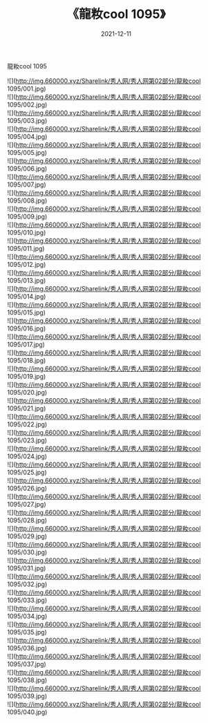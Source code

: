 ﻿---
layout: post
title:  《龍籹cool 1095》
date:   2021-12-11
img: http://img.660000.xyz/Sharelink/秀人网/秀人网第02部分/龍籹cool 1095/000.jpg
categories: [美女, 清纯, 唯美]
---

龍籹cool 1095

  ![](http://img.660000.xyz/Sharelink/秀人网/秀人网第02部分/龍籹cool 1095/001.jpg) <br> ![](http://img.660000.xyz/Sharelink/秀人网/秀人网第02部分/龍籹cool 1095/002.jpg) <br> ![](http://img.660000.xyz/Sharelink/秀人网/秀人网第02部分/龍籹cool 1095/003.jpg) <br> ![](http://img.660000.xyz/Sharelink/秀人网/秀人网第02部分/龍籹cool 1095/004.jpg) <br> ![](http://img.660000.xyz/Sharelink/秀人网/秀人网第02部分/龍籹cool 1095/005.jpg) <br> ![](http://img.660000.xyz/Sharelink/秀人网/秀人网第02部分/龍籹cool 1095/006.jpg) <br> ![](http://img.660000.xyz/Sharelink/秀人网/秀人网第02部分/龍籹cool 1095/007.jpg) <br> ![](http://img.660000.xyz/Sharelink/秀人网/秀人网第02部分/龍籹cool 1095/008.jpg) <br> ![](http://img.660000.xyz/Sharelink/秀人网/秀人网第02部分/龍籹cool 1095/009.jpg) <br> ![](http://img.660000.xyz/Sharelink/秀人网/秀人网第02部分/龍籹cool 1095/010.jpg) <br> ![](http://img.660000.xyz/Sharelink/秀人网/秀人网第02部分/龍籹cool 1095/011.jpg) <br> ![](http://img.660000.xyz/Sharelink/秀人网/秀人网第02部分/龍籹cool 1095/012.jpg) <br> ![](http://img.660000.xyz/Sharelink/秀人网/秀人网第02部分/龍籹cool 1095/013.jpg) <br> ![](http://img.660000.xyz/Sharelink/秀人网/秀人网第02部分/龍籹cool 1095/014.jpg) <br> ![](http://img.660000.xyz/Sharelink/秀人网/秀人网第02部分/龍籹cool 1095/015.jpg) <br> ![](http://img.660000.xyz/Sharelink/秀人网/秀人网第02部分/龍籹cool 1095/016.jpg) <br> ![](http://img.660000.xyz/Sharelink/秀人网/秀人网第02部分/龍籹cool 1095/017.jpg) <br> ![](http://img.660000.xyz/Sharelink/秀人网/秀人网第02部分/龍籹cool 1095/018.jpg) <br> ![](http://img.660000.xyz/Sharelink/秀人网/秀人网第02部分/龍籹cool 1095/019.jpg) <br> ![](http://img.660000.xyz/Sharelink/秀人网/秀人网第02部分/龍籹cool 1095/020.jpg) <br> ![](http://img.660000.xyz/Sharelink/秀人网/秀人网第02部分/龍籹cool 1095/021.jpg) <br> ![](http://img.660000.xyz/Sharelink/秀人网/秀人网第02部分/龍籹cool 1095/022.jpg) <br> ![](http://img.660000.xyz/Sharelink/秀人网/秀人网第02部分/龍籹cool 1095/023.jpg) <br> ![](http://img.660000.xyz/Sharelink/秀人网/秀人网第02部分/龍籹cool 1095/024.jpg) <br> ![](http://img.660000.xyz/Sharelink/秀人网/秀人网第02部分/龍籹cool 1095/025.jpg) <br> ![](http://img.660000.xyz/Sharelink/秀人网/秀人网第02部分/龍籹cool 1095/026.jpg) <br> ![](http://img.660000.xyz/Sharelink/秀人网/秀人网第02部分/龍籹cool 1095/027.jpg) <br> ![](http://img.660000.xyz/Sharelink/秀人网/秀人网第02部分/龍籹cool 1095/028.jpg) <br> ![](http://img.660000.xyz/Sharelink/秀人网/秀人网第02部分/龍籹cool 1095/029.jpg) <br> ![](http://img.660000.xyz/Sharelink/秀人网/秀人网第02部分/龍籹cool 1095/030.jpg) <br> ![](http://img.660000.xyz/Sharelink/秀人网/秀人网第02部分/龍籹cool 1095/031.jpg) <br> ![](http://img.660000.xyz/Sharelink/秀人网/秀人网第02部分/龍籹cool 1095/032.jpg) <br> ![](http://img.660000.xyz/Sharelink/秀人网/秀人网第02部分/龍籹cool 1095/033.jpg) <br> ![](http://img.660000.xyz/Sharelink/秀人网/秀人网第02部分/龍籹cool 1095/034.jpg) <br> ![](http://img.660000.xyz/Sharelink/秀人网/秀人网第02部分/龍籹cool 1095/035.jpg) <br> ![](http://img.660000.xyz/Sharelink/秀人网/秀人网第02部分/龍籹cool 1095/036.jpg) <br> ![](http://img.660000.xyz/Sharelink/秀人网/秀人网第02部分/龍籹cool 1095/037.jpg) <br> ![](http://img.660000.xyz/Sharelink/秀人网/秀人网第02部分/龍籹cool 1095/038.jpg) <br> ![](http://img.660000.xyz/Sharelink/秀人网/秀人网第02部分/龍籹cool 1095/039.jpg) <br> ![](http://img.660000.xyz/Sharelink/秀人网/秀人网第02部分/龍籹cool 1095/040.jpg) <br>